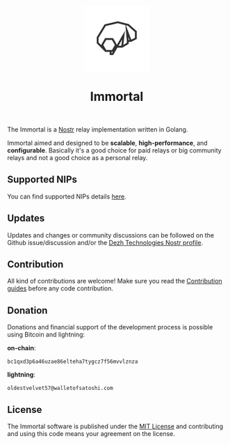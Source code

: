 <p align="center"> 
    <img alt="immortal" src="./assets/images/immo.svg" width="150" height="150" />
</p>

<h1 align="center">
Immortal
</h1>

<br/>


The Immortal is a [Nostr](https://nostr.com) relay implementation written in Golang.

Immortal aimed and designed to be **scalable**, **high-performance**, and **configurable**. Basically it's a good choice for paid relays or big community relays and not a good choice as a personal relay.

## Supported NIPs

You can find supported NIPs details [here](./documents/NIPs.md).

## Updates

Updates and changes or community discussions can be followed on the Github issue/discussion and/or the [Dezh Technologies Nostr profile](https://njump.me/dezh.tech).

## Contribution

All kind of contributions are welcome!
Make sure you read the [Contribution guides](./CONTRIBUTING.md) before any code contribution.

## Donation

Donations and financial support of the development process is possible using Bitcoin and lightning:

**on-chain**:

```
bc1qxd3p6a46uzae86elteha7tygcz7f56mvvlznza
```

**lightning**: 

```
oldestvelvet57@walletofsatoshi.com
```

## License

The Immortal software is published under the [MIT License](./LICENSE) and contributing and using this code means your agreement on the license.
